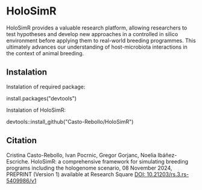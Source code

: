 # HoloSimR
HoloSimR provides a valuable research platform, allowing researchers to test hypotheses and develop new approaches in a controlled in silico environment before applying them to real-world breeding programmes. This ultimately advances our understanding of host-microbiota interactions in the context of animal breeding.

## Instalation
Instalation of required package:

install.packages("devtools")

Instalation of HoloSimR:

devtools::install_github("Casto-Rebollo/HoloSimR")

## Citation
Cristina Casto-Rebollo, Ivan Pocrnic, Gregor Gorjanc, Noelia Ibáñez-Escriche. HoloSimR: a comprehensive framework for simulating breeding programs including the hologenome scenario, 08 November 2024, PREPRINT (Version 1) available at Research Square [DOI: 10.21203/rs.3.rs-5409986/v1](https://doi.org/10.21203/rs.3.rs-5409986/v1)
